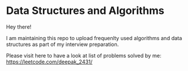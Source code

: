 # Data Structures and Algorithms

Hey there!

I am maintaining this repo to upload frequenlty used algorithms and data structures as part of my interview preparation. 

Please visit here to have a look at list of problems solved by me: https://leetcode.com/deepak_2431/
